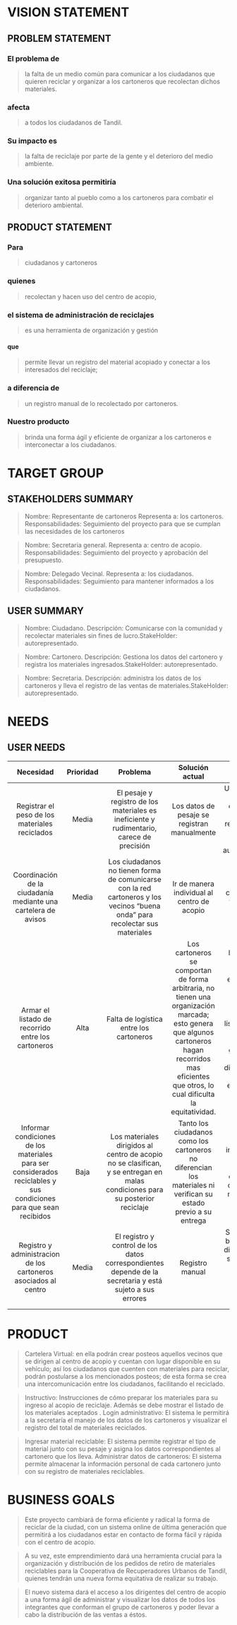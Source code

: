 # VISION STATEMENT
## PROBLEM STATEMENT
### El problema de

>la falta de un medio común para comunicar a los ciudadanos que quieren reciclar y organizar a los cartoneros que recolectan dichos materiales.

### afecta

>a todos los ciudadanos de Tandil.

### Su impacto es 

>la falta de reciclaje por parte de la gente y el deterioro del medio ambiente.

### Una solución exitosa permitiría 

>organizar tanto al pueblo como a los cartoneros para combatir el deterioro ambiental. 

## PRODUCT STATEMENT
### Para
>ciudadanos y cartoneros
		
### quienes
>recolectan y hacen uso del centro de acopio,

### el sistema de administración de reciclajes
>es una herramienta de organización y gestión 

#### que
>permite llevar un registro del material acopiado y conectar a los interesados del reciclaje;
### a diferencia de
>un registro manual de lo recolectado por cartoneros.

### Nuestro producto
>brinda una forma ágil y eficiente de organizar a los cartoneros e interconectar a los ciudadanos.

# TARGET GROUP
## STAKEHOLDERS SUMMARY
> Nombre: Representante de cartoneros
Representa a: los cartoneros. 
Responsabilidades: Seguimiento del proyecto para que se cumplan las necesidades de los cartoneros

>Nombre: Secretaria general.
Representa a: centro de acopio. Responsabilidades: Seguimiento del proyecto y aprobación del presupuesto.

>Nombre: Delegado Vecinal.
Representa a: los ciudadanos.
Responsabilidades: Seguimiento para mantener informados a los ciudadanos.

## USER SUMMARY
>Nombre: Ciudadano. Descripción: Comunicarse con la comunidad y recolectar materiales sin fines de lucro.StakeHolder: autorepresentado.

>Nombre: Cartonero. Descripción: Gestiona los datos del cartonero y registra los materiales ingresados.StakeHolder: autorepresentado.

>Nombre: Secretaria. Descripción: administra los datos de los cartoneros y lleva el registro de las ventas de materiales.StakeHolder: autorepresentado.




# NEEDS
## USER NEEDS
				
		

| Necesidad | Prioridad | Problema | Solución actual | Solución propuesta |
| :---: | :---: | :---: | :---: | :---: |
| Registrar el peso de los materiales reciclados | Media | El pesaje y registro de los materiales es ineficiente y rudimentario, carece de precisión | Los datos de pesaje se registran manualmente | Uso de balanzas bluetooth conectadas al sistema, al registrar el peso se envian los datos automáticamente |
| Coordinación de la ciudadanía mediante una cartelera de avisos | Media | Los ciudadanos no tienen forma de comunicarse con la red cartoneros y los vecinos “buena onda” para recolectar sus materiales | Ir de manera individual al centro de acopio | Desarrollar cartelera virtual y una interfaz visual |
| Armar el listado de recorrido entre los cartoneros | Alta |Falta de logística entre los cartoneros | Los cartoneros se comportan de forma arbitraria, no tienen una organización marcada; esto genera que algunos cartoneros hagan recorridos mas eficientes que otros, lo cual dificulta la equitatividad.| Desarrollar un sistema que permita estandarizar la cantidad de domicilios visitados por medio de un listado, teniendo en cuenta la disposición geográfica de los mismos y distribuyendolos de manera equitativa para todos los cartoneros.|
| Informar condiciones de los materiales para ser considerados reciclables y sus condiciones para que sean recibidos | Baja | Los materiales dirigidos al centro de acopio no se clasifican, y se entregan en malas condiciones para su posterior reciclaje  | Tanto los ciudadanos como los cartoneros no diferencian los materiales ni verifican su estado previo a su entrega | Generar un instructivo para informar a los ciudadanos y cartoneros de cómo y cuáles materiales son aceptados |
| Registro y administracion de los cartoneros asociados al centro | Media | El registro y control de los datos correspondientes depende de la secretaria y está sujeto a sus errores | Registro manual | Se propone una base de datos a disposición de la secretaria para agregar, modificar y eliminar los datos de los cartoneros |


# PRODUCT
>Cartelera Virtual: en ella podrán crear posteos aquellos vecinos que se dirigen al centro de acopio y cuentan con lugar disponible en su vehículo; así los ciudadanos que cuenten con materiales para reciclar, podrán postularse a los mencionados posteos; de esta forma se crea una intercomunicación entre los ciudadanos, facilitando el reciclado.

>Instructivo: Instrucciones de cómo preparar los materiales para su ingreso al acopio de reciclaje. Además se debe mostrar el listado de los materiales aceptados
.
>Login administrativo: El sistema le permitirá a la secretaría el manejo de los datos de los cartoneros y visualizar el registro del total de materiales reciclados.

>Ingresar material reciclable: El sistema permite registrar el tipo de material junto con su pesaje y asigna los datos correspondientes al cartonero que los lleva.
>Administrar datos de cartoneros: El sistema permite almacenar la información personal de cada cartonero junto con su registro de materiales reciclables.

# BUSINESS GOALS
>Este proyecto cambiará de forma eficiente y radical la forma de reciclar de la ciudad, con un sistema online de última generación que permitirá a los ciudadanos estar en contacto de forma fácil y rápida con el centro de acopio.
 
>A su vez, este emprendimiento dará una herramienta crucial para la organización y distribución de los pedidos de retiro de materiales reciclables para la Cooperativa de Recuperadores Urbanos de Tandil, quienes tendrán una nueva forma equitativa de realizar su trabajo.

>El nuevo sistema dará el acceso a los dirigentes del centro de acopio a una forma ágil de administrar y visualizar los datos de todos los integrantes que conforman el grupo de cartoneros y poder llevar a cabo la distribución de las ventas a éstos. 
